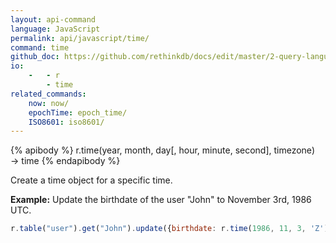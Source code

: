 ```yaml
---
layout: api-command 
language: JavaScript
permalink: api/javascript/time/
command: time 
github_doc: https://github.com/rethinkdb/docs/edit/master/2-query-language/api/javascript/dates-and-times/time.md
io:
    -   - r
        - time
related_commands:
    now: now/
    epochTime: epoch_time/
    ISO8601: iso8601/
---
```


{% apibody %}
r.time(year, month, day[, hour, minute, second], timezone) → time
{% endapibody %}

Create a time object for a specific time.

__Example:__ Update the birthdate of the user "John" to November 3rd, 1986 UTC.

```js
r.table("user").get("John").update({birthdate: r.time(1986, 11, 3, 'Z')}).run(conn, callback)
```


